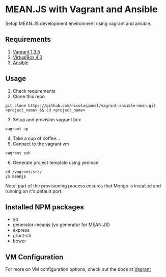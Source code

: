 # MEAN.JS with Vagrant and Ansible

Setup MEAN.JS development environment using vagrant and ansible.


## Requirements

1. [Vagrant 1.3.5](http://downloads.vagrantup.com/)
2. [VirtualBox 4.3](https://www.virtualbox.org/wiki/Downloads)
3. [Ansible](http://www.ansibleworks.com/docs/intro_installation.html)


## Usage

1. Check requirements
2. Clone this repo 
```shell
git clone https://github.com/nicolaspanel/vagrant-ansible-mean.git <project_name> && cd <project_name>
```
3. Setup and provision vagrant box
```shell
vagrant up
```
4. Take a cup of coffee...
5. Connect to the vagrant vm
```
vagrant ssh
```
6. Generate project template using yeoman
```
cd /vagrant/src/
yo meanjs
```

Note: part of the provisioning process ensures that Mongo is installed and running on it's default port.

## Installed NPM packages 
- yo
- generator-meanjs (yo generator for MEAN.JS)
- express
- grunt-cli
- bower

VM Configuration
----------------
For more on VM configuration options, check out the docs at [Vagrant](http://docs.vagrantup.com/v2/virtualbox/configuration.html)

